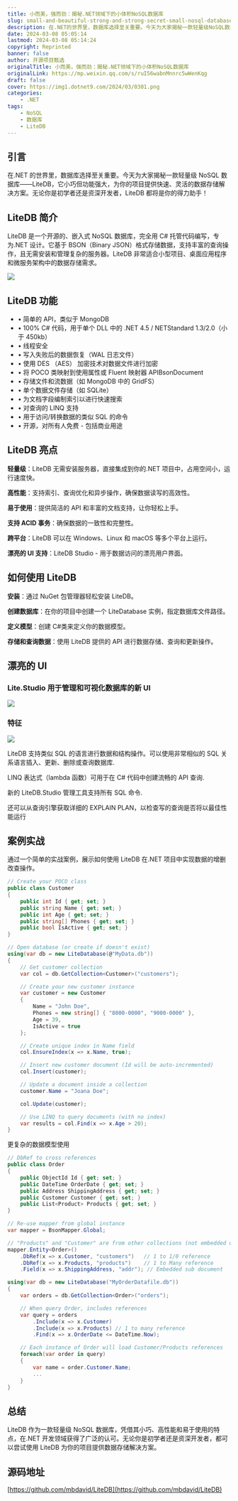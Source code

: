 ```yaml
---
title: 小而美，强而劲：揭秘.NET领域下的小体积NoSQL数据库
slug: small-and-beautiful-strong-and-strong-secret-small-nosql-database-in-the-field-of-dotnet
description: 在.NET的世界里，数据库选择至关重要。今天为大家揭秘一款轻量级NoSQL数据库——LiteDB，它小巧但功能强大，为你的项目提供快速、灵活的数据存储解决方案。无论你是初学者还是资深开发者，LiteDB都将是你的得力助手！
date: 2024-03-08 05:05:14
lastmod: 2024-03-08 05:14:24
copyright: Reprinted
banner: false
author: 开源项目甄选
originalTitle: 小而美，强而劲：揭秘.NET领域下的小体积NoSQL数据库
originalLink: https://mp.weixin.qq.com/s/ruI56wabnMnnrc5wWenKqg
draft: false
cover: https://img1.dotnet9.com/2024/03/0301.png
categories: 
    - .NET
tags: 
    - NoSQL
    - 数据库
    - LiteDB
---
```


## 引言

在.NET 的世界里，数据库选择至关重要。今天为大家揭秘一款轻量级 NoSQL 数据库——LiteDB，它小巧但功能强大，为你的项目提供快速、灵活的数据存储解决方案。无论你是初学者还是资深开发者，LiteDB 都将是你的得力助手！

## LiteDB 简介

LiteDB 是一个开源的、嵌入式 NoSQL 数据库，完全用 C# 托管代码编写，专为.NET 设计。它基于 BSON（Binary JSON）格式存储数据，支持丰富的查询操作，且无需安装和管理复杂的服务器。LiteDB 非常适合小型项目、桌面应用程序和微服务架构中的数据存储需求。

![](https://img1.dotnet9.com/2024/03/0301.png)

## LiteDB 功能

- • 简单的 API，类似于 MongoDB
- • 100% C# 代码，用于单个 DLL 中的 .NET 4.5 / NETStandard 1.3/2.0（小于 450kb）
- • 线程安全
- • 写入失败后的数据恢复（WAL 日志文件）
- • 使用 DES （AES） 加密技术对数据文件进行加密
- • 将 POCO 类映射到使用属性或 Fluent 映射器 APIBsonDocument
- • 存储文件和流数据（如 MongoDB 中的 GridFS）
- • 单个数据文件存储（如 SQLite）
- • 为文档字段编制索引以进行快速搜索
- • 对查询的 LINQ 支持
- • 用于访问/转换数据的类似 SQL 的命令
- • 开源，对所有人免费 - 包括商业用途

## LiteDB 亮点

**轻量级**：LiteDB 无需安装服务器，直接集成到你的.NET 项目中，占用空间小，运行速度快。

**高性能**：支持索引、查询优化和异步操作，确保数据读写的高效性。

**易于使用**：提供简洁的 API 和丰富的文档支持，让你轻松上手。

**支持 ACID 事务**：确保数据的一致性和完整性。

**跨平台**：LiteDB 可以在 Windows、Linux 和 macOS 等多个平台上运行。

**漂亮的 UI 支持**：LiteDB Studio - 用于数据访问的漂亮用户界面。

## 如何使用 LiteDB

**安装**：通过 NuGet 包管理器轻松安装 LiteDB。

**创建数据库**：在你的项目中创建一个 LiteDatabase 实例，指定数据库文件路径。

**定义模型**：创建 C#类来定义你的数据模型。

**存储和查询数据**：使用 LiteDB 提供的 API 进行数据存储、查询和更新操作。

## 漂亮的 UI

### Lite.Studio 用于管理和可视化数据库的新 UI

![](https://img1.dotnet9.com/2024/03/0302.gif)

### 特征

![](https://img1.dotnet9.com/2024/03/0303.png)

LiteDB 支持类似 SQL 的语言进行数据和结构操作。可以使用非常相似的 SQL 关系语言插入、更新、删除或查询数据库.

LINQ 表达式（lambda 函数）可用于在 C# 代码中创建流畅的 API 查询.

新的 LiteDB.Studio 管理工具支持所有 SQL 命令.

还可以从查询引擎获取详细的 EXPLAIN PLAN，以检查写的查询是否将以最佳性能运行

## 案例实战

通过一个简单的实战案例，展示如何使用 LiteDB 在.NET 项目中实现数据的增删改查操作。

```csharp
// Create your POCO class
public class Customer
{
    public int Id { get; set; }
    public string Name { get; set; }
    public int Age { get; set; }
    public string[] Phones { get; set; }
    public bool IsActive { get; set; }
}

// Open database (or create if doesn't exist)
using(var db = new LiteDatabase(@"MyData.db"))
{
    // Get customer collection
    var col = db.GetCollection<Customer>("customers");

    // Create your new customer instance
    var customer = new Customer
    {
        Name = "John Doe",
        Phones = new string[] { "8000-0000", "9000-0000" },
        Age = 39,
        IsActive = true
    };

    // Create unique index in Name field
    col.EnsureIndex(x => x.Name, true);

    // Insert new customer document (Id will be auto-incremented)
    col.Insert(customer);

    // Update a document inside a collection
    customer.Name = "Joana Doe";

    col.Update(customer);

    // Use LINQ to query documents (with no index)
    var results = col.Find(x => x.Age > 20);
}
```

更复杂的数据模型使用

```csharp
// DbRef to cross references
public class Order
{
    public ObjectId Id { get; set; }
    public DateTime OrderDate { get; set; }
    public Address ShippingAddress { get; set; }
    public Customer Customer { get; set; }
    public List<Product> Products { get; set; }
}

// Re-use mapper from global instance
var mapper = BsonMapper.Global;

// "Products" and "Customer" are from other collections (not embedded document)
mapper.Entity<Order>()
    .DbRef(x => x.Customer, "customers")   // 1 to 1/0 reference
    .DbRef(x => x.Products, "products")    // 1 to Many reference
    .Field(x => x.ShippingAddress, "addr"); // Embedded sub document

using(var db = new LiteDatabase("MyOrderDatafile.db"))
{
    var orders = db.GetCollection<Order>("orders");

    // When query Order, includes references
    var query = orders
        .Include(x => x.Customer)
        .Include(x => x.Products) // 1 to many reference
        .Find(x => x.OrderDate <= DateTime.Now);

    // Each instance of Order will load Customer/Products references
    foreach(var order in query)
    {
        var name = order.Customer.Name;
        ...
    }
}
```

## 总结

LiteDB 作为一款轻量级 NoSQL 数据库，凭借其小巧、高性能和易于使用的特点，在.NET 开发领域获得了广泛的认可。无论你是初学者还是资深开发者，都可以尝试使用 LiteDB 为你的项目提供数据存储解决方案。

## 源码地址

[https://github.com/mbdavid/LiteDB](https://github.com/mbdavid/LiteDB)
